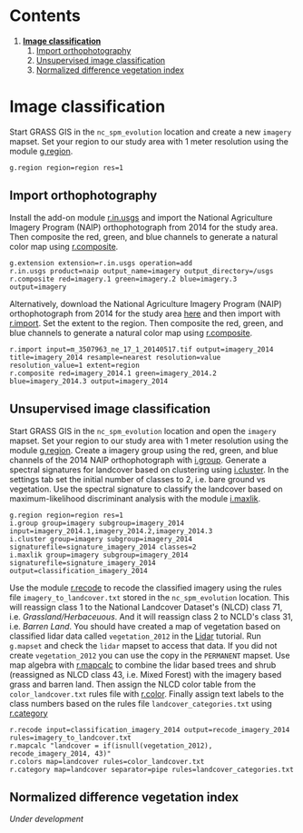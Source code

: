 # Contents
1. [**Image classification**](#image-classification)
    1. [Import orthophotography](#import-orthophotography)
    2. [Unsupervised image classification](#unsupervised-image-classification)
    3. [Normalized difference vegetation index](#normalized-difference-vegetation-index)

# Image classification
Start GRASS GIS in the `nc_spm_evolution` location
and create a new `imagery` mapset.
Set your region to our study area with 1 meter resolution
using the module
[g.region](https://grass.osgeo.org/grass74/manuals/g.region.html).
```
g.region region=region res=1
```

## Import orthophotography
Install the add-on module
[r.in.usgs](https://grass.osgeo.org/grass74/manuals/addons/r.in.usgs.html)
and import the National Agriculture Imagery Program (NAIP)
orthophotograph from 2014 for the study area.
Then composite the red, green, and blue channels
to generate a natural color map using
[r.composite](https://grass.osgeo.org/grass74/manuals/r.composite.html).
```
g.extension extension=r.in.usgs operation=add
r.in.usgs product=naip output_name=imagery output_directory=/usgs
r.composite red=imagery.1 green=imagery.2 blue=imagery.3 output=imagery
```

Alternatively,
download the National Agriculture Imagery Program (NAIP)
orthophotograph from 2014 for the study area
[here](https://datagateway.nrcs.usda.gov/GDGHome_DirectDownLoad.aspx)
and then
import with [r.import](https://grass.osgeo.org/grass74/manuals/r.import.html).
Set the extent to the region.
Then composite the red, green, and blue channels
to generate a natural color map using
[r.composite](https://grass.osgeo.org/grass74/manuals/r.composite.html).
```
r.import input=m_3507963_ne_17_1_20140517.tif output=imagery_2014 title=imagery_2014 resample=nearest resolution=value resolution_value=1 extent=region
r.composite red=imagery_2014.1 green=imagery_2014.2 blue=imagery_2014.3 output=imagery_2014
```

## Unsupervised image classification
Start GRASS GIS in the `nc_spm_evolution` location
and open the `imagery` mapset.
Set your region to our study area with 1 meter resolution
using the module
[g.region](https://grass.osgeo.org/grass74/manuals/g.region.html).
Create a imagery group using the red, green, and blue channels
of the 2014 NAIP orthophotograph with
[i.group](https://grass.osgeo.org/grass74/manuals/i.group.html).
Generate a spectral signatures for landcover based on clustering using
[i.cluster](https://grass.osgeo.org/grass74/manuals/i.cluster.html).
In the settings tab set the initial number of classes to 2,
i.e. bare ground vs vegetation.
Use the spectral signature to classify the landcover
based on maximum-likelihood discriminant analysis
with the module
[i.maxlik](https://grass.osgeo.org/grass74/manuals/i.maxlik.html).

```
g.region region=region res=1
i.group group=imagery subgroup=imagery_2014 input=imagery_2014.1,imagery_2014.2,imagery_2014.3
i.cluster group=imagery subgroup=imagery_2014 signaturefile=signature_imagery_2014 classes=2
i.maxlik group=imagery subgroup=imagery_2014 signaturefile=signature_imagery_2014 output=classification_imagery_2014
```

Use the module [r.recode](https://grass.osgeo.org/grass74/manuals/r.recode.html)
to recode the classified imagery using the rules file
`imagery_to_landcover.txt` stored in the `nc_spm_evolution` location.
This will reassign class 1 to the National Landcover Dataset's (NLCD)
class 71, i.e. *Grassland/Herbaceuous*.
And it will reassign class 2 to NCLD's class 31, i.e. *Barren Land*.
You should have created a map of vegetation
based on classified lidar data called `vegetation_2012`
in the [Lidar](#lidar) tutorial.
Run `g.mapset` and check the `lidar` mapset to access that data.
If you did not create `vegetation_2012`
you can use the copy in the `PERMANENT` mapset.
Use map algebra with
[r.mapcalc](https://grass.osgeo.org/grass74/manuals/r.mapcalc.html)
to combine the lidar based trees and shrub
(reassigned as NLCD class 43, i.e. Mixed Forest)
with the imagery based grass and barren land.
Then assign the NLCD color table from the
`color_landcover.txt` rules file with
[r.color](https://grass.osgeo.org/grass74/manuals/r.colors.html).
Finally assign text labels to the class numbers
based on the rules file `landcover_categories.txt` using
[r.category](https://grass.osgeo.org/grass74/manuals/r.category.html)
```
r.recode input=classification_imagery_2014 output=recode_imagery_2014 rules=imagery_to_landcover.txt
r.mapcalc "landcover = if(isnull(vegetation_2012), recode_imagery_2014, 43)"
r.colors map=landcover rules=color_landcover.txt
r.category map=landcover separator=pipe rules=landcover_categories.txt
```

## Normalized difference vegetation index
*Under development*
